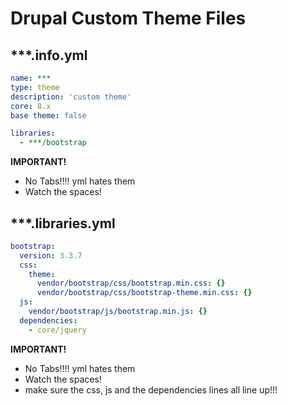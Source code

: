 # Drupal Custom Theme Files

## ***.info.yml

```yml
name: ***
type: theme
description: 'custom theme'
core: 8.x
base theme: false

libraries:
  - ***/bootstrap
```
<b>IMPORTANT!</b>
* No Tabs!!!! yml hates them
* Watch the spaces!


## ***.libraries.yml

```yml
bootstrap:
  version: 3.3.7
  css: 
    theme:
      vendor/bootstrap/css/bootstrap.min.css: {}
      vendor/bootstrap/css/bootstrap-theme.min.css: {}
  js:
    vendor/bootstrap/js/bootstrap.min.js: {}
  dependencies:
    - core/jquery
 ```
<b>IMPORTANT!</b>
* No Tabs!!!! yml hates them
* Watch the spaces!
* make sure the css, js and the dependencies lines all line up!!!


